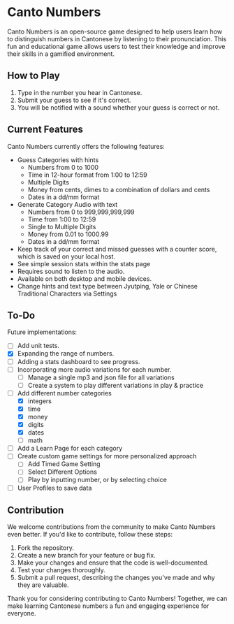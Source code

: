 # Canto Numbers

Canto Numbers is an open-source game designed to help users learn how to distinguish numbers in Cantonese by listening to their pronunciation. This fun and educational game allows users to test their knowledge and improve their skills in a gamified environment.

## How to Play

1. Type in the number you hear in Cantonese.
2. Submit your guess to see if it's correct.
3. You will be notified with a sound whether your guess is correct or not.

## Current Features

Canto Numbers currently offers the following features:

- Guess Categories with hints
  - Numbers from 0 to 1000
  - Time in 12-hour format from 1:00 to 12:59
  - Multiple Digits
  - Money from cents, dimes to a combination of dollars and cents
  - Dates in a dd/mm format
- Generate Category Audio with text
  - Numbers from 0 to 999,999,999,999
  - Time from 1:00 to 12:59
  - Single to Multiple Digits
  - Money from 0.01 to 1000.99
  - Dates in a dd/mm format
- Keep track of your correct and missed guesses with a counter score, which is saved on your local host.
- See simple session stats within the stats page
- Requires sound to listen to the audio.
- Available on both desktop and mobile devices.
- Change hints and text type between Jyutping, Yale or Chinese Traditional Characters via Settings

## To-Do

Future implementations:

- [ ] Add unit tests.
- [x] Expanding the range of numbers.
- [ ] Adding a stats dashboard to see progress.
- [ ] Incorporating more audio variations for each number.
  - [ ] Manage a single mp3 and json file for all variations
  - [ ] Create a system to play different variations in play & practice
- [ ] Add different number categories
  - [x] integers
  - [x] time
  - [x] money
  - [x] digits
  - [x] dates
  - [ ] math
- [ ] Add a Learn Page for each category
- [ ] Create custom game settings for more personalized approach
  - [ ] Add Timed Game Setting
  - [ ] Select Different Options
  - [ ] Play by inputting number, or by selecting choice
- [ ] User Profiles to save data

## Contribution

We welcome contributions from the community to make Canto Numbers even better. If you'd like to contribute, follow these steps:

1. Fork the repository.
2. Create a new branch for your feature or bug fix.
3. Make your changes and ensure that the code is well-documented.
4. Test your changes thoroughly.
5. Submit a pull request, describing the changes you've made and why they are valuable.

Thank you for considering contributing to Canto Numbers! Together, we can make learning Cantonese numbers a fun and engaging experience for everyone.
